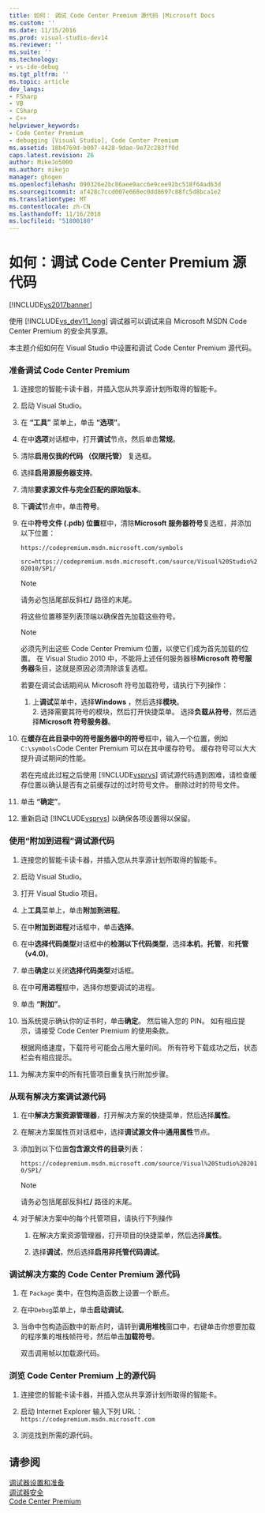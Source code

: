 ```yaml
---
title: 如何： 调试 Code Center Premium 源代码 |Microsoft Docs
ms.custom: ''
ms.date: 11/15/2016
ms.prod: visual-studio-dev14
ms.reviewer: ''
ms.suite: ''
ms.technology:
- vs-ide-debug
ms.tgt_pltfrm: ''
ms.topic: article
dev_langs:
- FSharp
- VB
- CSharp
- C++
helpviewer_keywords:
- Code Center Premium
- debugging [Visual Studio], Code Center Premium
ms.assetid: 18b4769d-b007-4428-9dae-9e72c283ff0d
caps.latest.revision: 26
author: MikeJo5000
ms.author: mikejo
manager: ghogen
ms.openlocfilehash: 090326e2bc86aee9acc6e9cee92bc518f64ad63d
ms.sourcegitcommit: af428c7ccd007e668ec0dd8697c88fc5d8bca1e2
ms.translationtype: MT
ms.contentlocale: zh-CN
ms.lasthandoff: 11/16/2018
ms.locfileid: "51800180"
---
```

# <a name="how-to-debug-with-code-center-premium-source"></a>如何：调试 Code Center Premium 源代码
[!INCLUDE[vs2017banner](../includes/vs2017banner.md)]

使用 [!INCLUDE[vs_dev11_long](../includes/vs-dev11-long-md.md)] 调试器可以调试来自 Microsoft MSDN Code Center Premium 的安全共享源。  
  
 本主题介绍如何在 Visual Studio 中设置和调试 Code Center Premium 源代码。  
  
### <a name="to-prepare-for-debugging-with-code-center-premium"></a>准备调试 Code Center Premium  
  
1. 连接您的智能卡读卡器，并插入您从共享源计划所取得的智能卡。  
  
2. 启动 Visual Studio。  
  
3. 在 **“工具”** 菜单上，单击 **“选项”**。  
  
4. 在中**选项**对话框中，打开**调试**节点，然后单击**常规**。  
  
5. 清除**启用仅我的代码 （仅限托管）** 复选框。  
  
6. 选择**启用源服务器支持**。  
  
7. 清除**要求源文件与完全匹配的原始版本**。  
  
8. 下**调试**节点中，单击**符号**。  
  
9. 在中**符号文件 (.pdb) 位置**框中，清除**Microsoft 服务器符号**复选框，并添加以下位置：  
  
     `https://codepremium.msdn.microsoft.com/symbols`  
  
     `src=https://codepremium.msdn.microsoft.com/source/Visual%20Studio%202010/SP1/`  
  
   > [!NOTE]
   >  请务必包括尾部反斜杠<strong>/</strong> 路径的末尾。  
  
     将这些位置移至列表顶端以确保首先加载这些符号。  
  
   > [!NOTE]
   >  必须先列出这些 Code Center Premium 位置，以使它们成为首先加载的位置。 在 Visual Studio 2010 中，不能将上述任何服务器移**Microsoft 符号服务器**条目，这就是原因必须清除该复选框。  
   > 
   >  若要在调试会话期间从 Microsoft 符号加载符号，请执行下列操作：  
   > 
   > 1. 上**调试**菜单中，选择**Windows** ，然后选择**模块**。  
   >    2.  选择需要其符号的模块，然后打开快捷菜单。 选择**负载从符号**，然后选择**Microsoft 符号服务器**。  
  
10. 在**缓存在此目录中的符号服务器中的符号**框中，输入一个位置，例如`C:\symbols`Code Center Premium 可以在其中缓存符号。 缓存符号可以大大提升调试期间的性能。  
  
     若在完成此过程之后使用 [!INCLUDE[vsprvs](../includes/vsprvs-md.md)] 调试源代码遇到困难，请检查缓存位置以确认是否有之前缓存过的过时符号文件。 删除过时的符号文件。  
  
11. 单击 **“确定”**。  
  
12. 重新启动 [!INCLUDE[vsprvs](../includes/vsprvs-md.md)] 以确保各项设置得以保留。  
  
### <a name="to-debug-your-source-code-using-attach-to-process"></a>使用“附加到进程”调试源代码  
  
1.  连接您的智能卡读卡器，并插入您从共享源计划所取得的智能卡。  
  
2.  启动 Visual Studio。  
  
3.  打开 Visual Studio 项目。  
  
4.  上**工具**菜单上，单击**附加到进程**。  
  
5.  在中**附加到进程**对话框中，单击**选择**。  
  
6.  在中**选择代码类型**对话框中的**检测以下代码类型**，选择**本机**，**托管**，和**托管 （v4.0)**。  
  
7.  单击**确定**以关闭**选择代码类型**对话框。  
  
8.  在中**可用进程**框中，选择你想要调试的进程。  
  
9. 单击 **“附加”**。  
  
10. 当系统提示确认你的证书时，单击**确定**。 然后输入您的 PIN。 如有相应提示，请接受 Code Center Premium 的使用条款。  
  
     根据网络速度，下载符号可能会占用大量时间。 所有符号下载成功之后，状态栏会有相应提示。  
  
11. 为解决方案中的所有托管项目重复执行附加步骤。  
  
### <a name="to-debug-source-code-from-an-existing-solution"></a>从现有解决方案调试源代码  
  
1. 在中**解决方案资源管理器**，打开解决方案的快捷菜单，然后选择**属性**。  
  
2. 在解决方案属性页对话框中，选择**调试源文件**中**通用属性**节点。  
  
3. 添加到以下位置**包含源文件的目录**列表：  
  
    `https://codepremium.msdn.microsoft.com/source/Visual%20Studio%202010/SP1/`  
  
   > [!NOTE]
   >  请务必包括尾部反斜杠<strong>/</strong> 路径的末尾。  
  
4. 对于解决方案中的每个托管项目，请执行下列操作  
  
   1.  在解决方案资源管理器，打开项目的快捷菜单，然后选择**属性**。  
  
   2.  选择**调试**，然后选择**启用非托管代码调试**。  
  
### <a name="to-debug-your-solution-with-code-center-premium-source"></a>调试解决方案的 Code Center Premium 源代码  
  
1.  在 `Package` 类中，在包构造函数上设置一个断点。  
  
2.  在中`Debug`菜单上，单击**启动调试**。  
  
3.  当命中包构造函数中的断点时，请转到**调用堆栈**窗口中，右键单击你想要加载的程序集的堆栈帧符号，然后单击**加载符号**。  
  
     双击调用帧以加载源代码。  
  
### <a name="to-browse-source-code-on-code-center-premium"></a>浏览 Code Center Premium 上的源代码  
  
1.  连接您的智能卡读卡器，并插入您从共享源计划所取得的智能卡。  
  
2.  启动 Internet Explorer 输入下列 URL：`https://codepremium.msdn.microsoft.com`  
  
3.  浏览找到所需的源代码。  
  
## <a name="see-also"></a>请参阅  
 [调试器设置和准备](../debugger/debugger-settings-and-preparation.md)   
 [调试器安全](../debugger/debugger-security.md)   
 [Code Center Premium](http://www.microsoft.com/resources/sharedsource/ccp.mspx)



